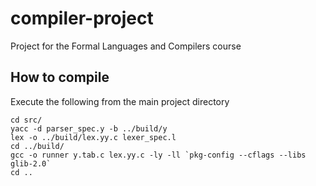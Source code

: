 # compiler-project
Project for the Formal Languages and Compilers course

## How to compile
Execute the following from the main project directory
```
cd src/
yacc -d parser_spec.y -b ../build/y
lex -o ../build/lex.yy.c lexer_spec.l
cd ../build/
gcc -o runner y.tab.c lex.yy.c -ly -ll `pkg-config --cflags --libs glib-2.0`
cd ..
```